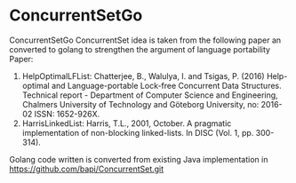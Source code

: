 # ConcurrentSetGo
ConcurrentSetGo
ConcurrentSet idea is taken from the following paper an converted to golang to strengthen the argument of language portability
Paper:
1. HelpOptimalLFList: Chatterjee, B., Walulya, I. and Tsigas, P. (2016) Help-optimal and Language-portable Lock-free Concurrent Data Structures. Technical report - Department of Computer Science and Engineering, Chalmers University of Technology and Göteborg University, no: 2016-02 ISSN: 1652-926X.
2. HarrisLinkedList: Harris, T.L., 2001, October. A pragmatic implementation of non-blocking linked-lists. In DISC (Vol. 1, pp. 300-314).

Golang code written is converted from existing Java implementation in 
https://github.com/bapi/ConcurrentSet.git
